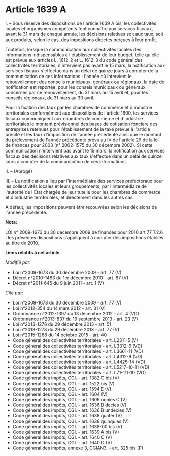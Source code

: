 # Article 1639 A

I. – Sous réserve des dispositions de l'article 1639 A bis, les collectivités locales et organismes compétents font connaître
aux services fiscaux, avant le 31 mars de chaque année, les décisions relatives soit aux taux, soit aux produits, selon le
cas, des impositions directes perçues à leur profit.

Toutefois, lorsque la communication aux collectivités locales des informations indispensables à l'établissement de leur
budget, telle qu'elle est prévue aux articles L. 1612-2 et L. 1612-3 du code général des collectivités territoriales,
n'intervient pas avant le 15 mars, la notification aux services fiscaux s'effectue dans un délai de quinze jours à compter de
la communication de ces informations ; l'année où intervient le renouvellement des conseils municipaux, généraux ou
régionaux, la date de notification est reportée, pour les conseis municipaux ou généraux concernés par ce renouvellement, du
31 mars au 15 avril et, pour les conseils régionaux, du 31 mars au 30 avril.

Pour la fixation des taux par les chambres de commerce et d'industrie territoriales conformément aux dispositions de
l'article 1600, les services fiscaux communiquent aux chambres de commerce et d'industrie territoriales le montant
prévisionnel des bases de cotisation foncière des entreprises retenues pour l'établissement de la taxe prévue à l'article
précité et les taux d'imposition de l'année précédente ainsi que le montant du prélèvement de l'année précédente prévu au IV
de l'article 29 de la loi de finances pour 2003 (n° 2002-1575 du 30 décembre 2002). Si cette communication n'intervient pas
avant le 15 mars, la notification aux services fiscaux des décisions relatives aux taux s'effectue dans un délai de quinze
jours à compter de la communication de ces informations.

II. – (Abrogé)

III. – La notification a lieu par l'intermédiaire des services préfectoraux pour les collectivités locales et leurs
groupements, par l'intermédiaire de l'autorité de l'Etat chargée de leur tutelle pour les chambres de commerce et d'industrie
territoriales, et directement dans les autres cas.

A défaut, les impositions peuvent être recouvrées selon les décisions de l'année précédente.

**Nota:**

LOI n° 2009-1673 du 30 décembre 2009 de finances pour 2010 art 77 7.2.6  : les présentes dispositions s'appliquent à compter
des impositions établies au titre de 2010.

**Liens relatifs à cet article**

_Modifié par_:

  - Loi n°2009-1673 du 30 décembre 2009 - art. 77 (V)
  - Décret n°2010-1463 du 1er décembre 2010 - art. 87 (V)
  - Décret n°2011-645 du 9 juin 2011 - art. 1 (V)

_Cité par_:

  - Loi n°2009-1673 du 30 décembre 2009 - art. 77 (V)
  - Loi n°2012-354 du 14 mars 2012 - art. 31 (V)
  - Ordonnance n°2012-1397 du 13 décembre 2012 - art. 4 (VD)
  - Ordonnance n°2013-837 du 19 septembre 2013 - art. 23 (V)
  - Loi n°2013-1278 du 29 décembre 2013 - art. 51
  - Loi n°2013-1278 du 29 décembre 2013 - art. 77 (V)
  - Loi n°2015-1268 du 14 octobre 2015 - art. 40
  - Code général des collectivités territoriales - art. L2311-5 (V)
  - Code général des collectivités territoriales - art. L3312-6 (VD)
  - Code général des collectivités territoriales - art. L3661-11 (VD)
  - Code général des collectivités territoriales - art. L4312-9 (VD)
  - Code général des collectivités territoriales - art. L4425-14 (VD)
  - Code général des collectivités territoriales - art. L5217-10-11 (VD)
  - Code général des collectivités territoriales - art. L71-111-10 (VD)
  - Code général des impôts, CGI. - art. 1382 C bis (V)
  - Code général des impôts, CGI. - art. 1522 bis (V)
  - Code général des impôts, CGI. - art. 1594 E (V)
  - Code général des impôts, CGI. - art. 1604 (V)
  - Code général des impôts, CGI. - art. 1609 nonies C (V)
  - Code général des impôts, CGI. - art. 1636 B decies (V)
  - Code général des impôts, CGI. - art. 1636 B undecies (V)
  - Code général des impôts, CGI. - art. 1638 quater (V)
  - Code général des impôts, CGI. - art. 1638 quinquies (V)
  - Code général des impôts, CGI. - art. 1638-00 bis (V)
  - Code général des impôts, CGI. - art. 1639 A bis (V)
  - Code général des impôts, CGI. - art. 1640 C (V)
  - Code général des impôts, CGI. - art. 1640 D (V)
  - Code général des impôts, annexe 3, CGIAN3. - art. 325 bis (P)
